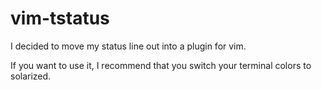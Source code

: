 vim-tstatus
===========

I decided to move my status line out into a plugin for vim.

If you want to use it, I recommend that you switch your terminal colors to solarized.
